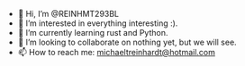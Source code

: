 - 👋 Hi, I’m @REINHMT293BL
- 👀 I’m interested in everything interesting :).
- 🌱 I’m currently learning rust and Python.
- 💞️ I’m looking to collaborate on nothing yet, but we will see.
- 📫 How to reach me: michaeltreinhardt@hotmail.com

<!---
REINHMT293BL/REINHMT293BL is a ✨ special ✨ repository because its `README.md` (this file) appears on your GitHub profile.
You can click the Preview link to take a look at your changes.
--->
